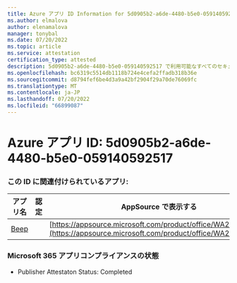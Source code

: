 ```yaml
---
title: Azure アプリ ID Information for 5d0905b2-a6de-4480-b5e0-059140592517
ms.author: elmalova
author: elenamalova
manager: tonybal
ms.date: 07/20/2022
ms.topic: article
ms.service: attestation
certification_type: attested
description: 5d0905b2-a6de-4480-b5e0-059140592517 で利用可能なすべてのセキュリティとコンプライアンス情報。
ms.openlocfilehash: bc6319c5514db1118b724e4cefa2ffadb318b36e
ms.sourcegitcommit: d8794fef6be4d3a9a42bf2904f29a70de76069fc
ms.translationtype: MT
ms.contentlocale: ja-JP
ms.lasthandoff: 07/20/2022
ms.locfileid: "66899087"
---
```

# <a name="azure-app-id-5d0905b2-a6de-4480-b5e0-059140592517"></a>Azure アプリ ID: 5d0905b2-a6de-4480-b5e0-059140592517


### <a name="apps-associated-with-this-id"></a>この ID に関連付けられているアプリ:
| **アプリ名** | **認定** | **AppSource で表示する** |
|--------------|---------------|-----------------------|
| [Beep](../forward/WA200004364.md) |  | [https://appsource.microsoft.com/product/office/WA200004364](https://appsource.microsoft.com/product/office/WA200004364) |

### <a name="microsoft-365-app-compliance-status"></a>Microsoft 365 アプリコンプライアンスの状態
- Publisher Attestaton Status: Completed

